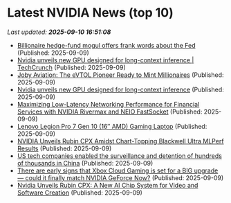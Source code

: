 # Latest NVIDIA News (top 10)
_Last updated: **2025-09-10 16:51:08**_

- [Billionaire hedge-fund mogul offers frank words about the Fed](https://www.thestreet.com/investing/billionaire-hedge-fund-mogul-drops-bombshell-on-the-economy) (Published: 2025-09-09)
- [Nvidia unveils new GPU designed for long-context inference | TechCrunch](https://techcrunch.com/2025/09/09/nvidia-unveils-new-gpu-designed-for-long-context-inference/) (Published: 2025-09-09)
- [Joby Aviation: The eVTOL Pioneer Ready to Mint Millionaires](https://biztoc.com/x/957e1e20d55e799f) (Published: 2025-09-09)
- [Nvidia unveils new GPU designed for long-context inference](https://biztoc.com/x/abdd93cc0da12757) (Published: 2025-09-09)
- [Maximizing Low-Latency Networking Performance for Financial Services with NVIDIA Rivermax and NEIO FastSocket](https://developer.nvidia.com/blog/maximizing-low-latency-networking-performance-for-financial-services-with-nvidia-rivermax-and-neio-fastsocket/) (Published: 2025-09-09)
- [Lenovo Legion Pro 7 Gen 10 (16″ AMD) Gaming Laptop](https://thegadgetflow.com/?p=700817) (Published: 2025-09-09)
- [NVIDIA Unveils Rubin CPX Amidst Chart-Topping Blackwell Ultra MLPerf Results](https://hothardware.com/news/nvidia-rubin-cpx-blackwell-mlperf) (Published: 2025-09-09)
- [US tech companies enabled the surveillance and detention of hundreds of thousands in China](https://economictimes.indiatimes.com/tech/technology/us-tech-companies-enabled-the-surveillance-and-detention-of-hundreds-of-thousands-in-china/articleshow/123790728.cms) (Published: 2025-09-09)
- [There are early signs that Xbox Cloud Gaming is set for a BIG upgrade — could it finally match NVIDIA GeForce Now?](https://www.windowscentral.com/gaming/xbox/there-are-early-signs-that-xbox-cloud-gaming-is-set-for-a-big-upgrade-could-it-finally-match-nvidia-geforce-now) (Published: 2025-09-09)
- [Nvidia Unveils Rubin CPX: A New AI Chip System for Video and Software Creation](https://www.patentlyapple.com/2025/09/nvidia-unveils-rubin-cpx-a-new-ai-chip-system-for-video-and-software-creation.html) (Published: 2025-09-09)
